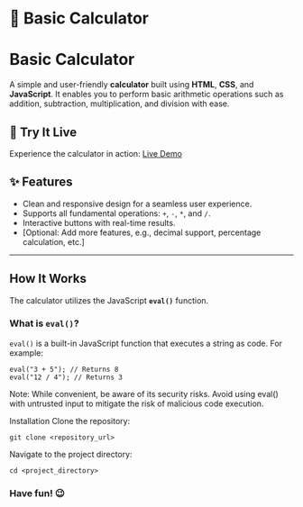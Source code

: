 # 🧮 Basic Calculator

# Basic Calculator

A simple and user-friendly **calculator** built using **HTML**, **CSS**, and **JavaScript**. It enables you to perform basic arithmetic operations such as addition, subtraction, multiplication, and division with ease.

## 🎯 Try It Live
Experience the calculator in action: [Live Demo](https://ahmad-bradii.github.io/Basic-Calculator/)


## ✨ Features

- Clean and responsive design for a seamless user experience.
- Supports all fundamental operations: `+`, `-`, `*`, and `/`.
- Interactive buttons with real-time results.
- [Optional: Add more features, e.g., decimal support, percentage calculation, etc.]

---

## How It Works

The calculator utilizes the JavaScript **`eval()`** function.

### What is `eval()`?

`eval()` is a built-in JavaScript function that executes a string as code. For example:

    eval("3 + 5"); // Returns 8
    eval("12 / 4"); // Returns 3

Note: While convenient, be aware of its security risks. Avoid using eval() with untrusted input to mitigate the risk of malicious code execution.

Installation
Clone the repository:

    git clone <repository_url>
Navigate to the project directory:

    cd <project_directory>

### Have fun! 😉
